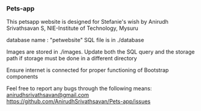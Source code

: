 ### Pets-app
This petsapp website is designed for Stefanie's wish by Anirudh Srivathsavan S, NIE-Institute of Technology, Mysuru

database name : "petwebsite" 
SQL file is in ./database

Images are stored in ./images. Update both the SQL query and the storage path if storage must be done in a different directory

Ensure internet is connected for proper functioning of Bootstrap components

Feel free to report any bugs through the following means:
    anirudhsrivathsavan@gmail.com
    https://github.com/AnirudhSrivathsavan/Pets-app/issues